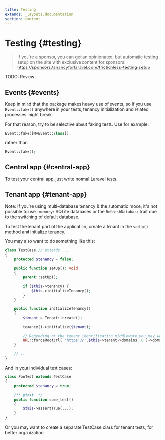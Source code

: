 ```yaml
---
title: Testing
extends: _layouts.documentation
section: content
---
```


# Testing {#testing}

> If you're a sponsor, you can get an opinionated, but automatic testing setup on the site with exclusive content for sponsors: https://sponsors.tenancyforlaravel.com/frictionless-testing-setup

TODO: Review

## Events {#events}

Keep in mind that the package makes heavy use of events, so if you use `Event::fake()` anywhere in your tests, tenancy initialization and related processes might break.

For that reason, try to be selective about faking tests. Use for example:

```php
Event::fake([MyEvent::class]);
```

rather than

```php
Event::fake();
```

## Central app {#central-app}

To test your central app, just write normal Laravel tests.

## Tenant app {#tenant-app}

Note: If you're using multi-database tenancy & the automatic mode, it's not possible to use `:memory:` SQLite databases or the `RefreshDatabase` trait due to the switching of default database.

To test the tenant part of the application, create a tenant in the `setUp()` method and initialize tenancy.

You may also want to do something like this:

```php
class TestCase // extends ...
{
    protected $tenancy = false;

    public function setUp(): void
    {
        parent::setUp();

        if ($this->tenancy) {
            $this->initializeTenancy();
        }
    }

    public function initializeTenancy()
    {
        $tenant = Tenant::create();

        tenancy()->initialize($tenant);

        // Depending on the tenant identification middleware you may want to force the URL. For example:
        URL::forceRootUrl( 'https://'.$this->tenant->domains[ 0 ]->domain.'.'.centralDomains()[ 0 ] );        
    }

    // ...
}
```

And in your individual test cases:

```php
class FooTest extends TestCase
{
    protected $tenancy = true;

    /** @test  */
    public function some_test()
    {
        $this->assertTrue(...);
    }
}
```

Or you may want to create a separate TestCase class for tenant tests, for better organization.
